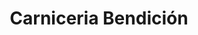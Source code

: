 ---
title: "Carniceria Bendición"
url: /zona-19-ciudad-de-guatemala/carniceria-bendicion/
shop: carnicero
---